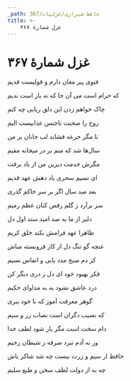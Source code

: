 ```yaml
---
_path: حافظ-شیرازی/غزلیات/367
title: >-
    غزل شمارهٔ ۳۶۷
---
```

# غزل شمارهٔ ۳۶۷

<div class="b" id="bn1"><div class="m1"><p>فتوی پیر مغان دارم و قولیست قدیم</p></div>
<div class="m2"><p>که حرام است می آن جا که نه یار است ندیم</p></div></div>
<div class="b" id="bn2"><div class="m1"><p>چاک خواهم زدن این دلق ریایی چه کنم</p></div>
<div class="m2"><p>روح را صحبت ناجنس عذابیست الیم</p></div></div>
<div class="b" id="bn3"><div class="m1"><p>تا مگر جرعه فشاند لب جانان بر من</p></div>
<div class="m2"><p>سال‌ها شد که منم بر در میخانه مقیم</p></div></div>
<div class="b" id="bn4"><div class="m1"><p>مگرش خدمت دیرین من از یاد برفت</p></div>
<div class="m2"><p>ای نسیم سحری یاد دهش عهد قدیم</p></div></div>
<div class="b" id="bn5"><div class="m1"><p>بعد صد سال اگر بر سر خاکم گذری</p></div>
<div class="m2"><p>سر برآرد ز گلم رقص کنان عظم رمیم</p></div></div>
<div class="b" id="bn6"><div class="m1"><p>دلبر از ما به صد امید ستد اول دل</p></div>
<div class="m2"><p>ظاهرا عهد فرامش نکند خلق کریم</p></div></div>
<div class="b" id="bn7"><div class="m1"><p>غنچه گو تنگ دل از کار فروبسته مباش</p></div>
<div class="m2"><p>کز دم صبح مدد یابی و انفاس نسیم</p></div></div>
<div class="b" id="bn8"><div class="m1"><p>فکر بهبود خود ای دل ز دری دیگر کن</p></div>
<div class="m2"><p>درد عاشق نشود به به مداوای حکیم</p></div></div>
<div class="b" id="bn9"><div class="m1"><p>گوهر معرفت آموز که با خود ببری</p></div>
<div class="m2"><p>که نصیب دگران است نصاب زر و سیم</p></div></div>
<div class="b" id="bn10"><div class="m1"><p>دام سخت است مگر یار شود لطف خدا</p></div>
<div class="m2"><p>ور نه آدم نبرد صرفه ز شیطان رجیم</p></div></div>
<div class="b" id="bn11"><div class="m1"><p>حافظ ار سیم و زرت نیست چه شد شاکر باش</p></div>
<div class="m2"><p>چه به از دولت لطف سخن و طبع سلیم</p></div></div>
